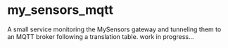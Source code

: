 # my_sensors_mqtt
A small service monitoring the MySensors gateway and tunneling them to an MQTT broker following a translation table.
work in progress...
